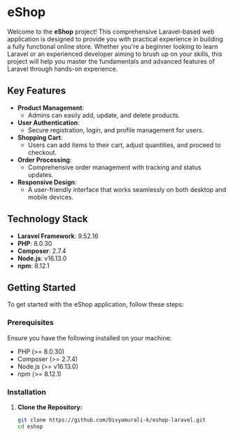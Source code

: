 # eShop

Welcome to the **eShop** project! This comprehensive Laravel-based web application is designed to provide you with practical experience in building a fully functional online store. Whether you're a beginner looking to learn Laravel or an experienced developer aiming to brush up on your skills, this project will help you master the fundamentals and advanced features of Laravel through hands-on experience.

## Key Features

- **Product Management**: 
  - Admins can easily add, update, and delete products.
- **User Authentication**: 
  - Secure registration, login, and profile management for users.
- **Shopping Cart**: 
  - Users can add items to their cart, adjust quantities, and proceed to checkout.
- **Order Processing**: 
  - Comprehensive order management with tracking and status updates.
- **Responsive Design**: 
  - A user-friendly interface that works seamlessly on both desktop and mobile devices.

## Technology Stack

- **Laravel Framework**: 9.52.16
- **PHP**: 8.0.30
- **Composer**: 2.7.4
- **Node.js**: v16.13.0
- **npm**: 8.12.1

## Getting Started

To get started with the eShop application, follow these steps:

### Prerequisites

Ensure you have the following installed on your machine:
- PHP (>= 8.0.30)
- Composer (>= 2.7.4)
- Node.js (>= v16.13.0)
- npm (>= 8.12.1)

### Installation

1. **Clone the Repository:**

   ```bash
   git clone https://github.com/Divyamurali-k/eshop-laravel.git
   cd eshop

   
